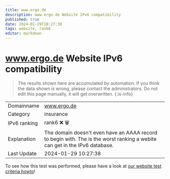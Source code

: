 ```yaml
---
title: www.ergo.de
description: www.ergo.de Website IPv6 compatibility
published: true
date: 2024-01-29T10:27:38
tags: website, rank6
editor: markdown
---
```


# www.ergo.de Website IPv6 compatibility

> The results shown here are accumulated by automation. If you think the data shown is wrong, please contact the administrators. 
> Do not edit this page manually, it will get overwritten.
{.is-info}


|   |   |
| - | - |
| Domainname | www.ergo.de
| Category | insurance |
| IPv6 ranking | rank6 :x: :wastebasket: |
| Explanation | The domain doesn't even have an AAAA record to begin with. The is the worst ranking a webite can get in the IPv6 database. |
| Last Update | 2024-01-29 10:27:38 |

To see how this test was performed, please have a look at [our website test criteria howto](/howto/testcriteria/website)!

